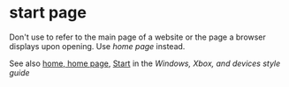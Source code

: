 # start page

Don't use to refer to the main page of a website or the page a browser displays upon opening. Use *home page* instead.

See also [home, home page](https://worldready.cloudapp.net/Styleguide/Read?id=2700&topicid=33965), [Start](https://worldready.cloudapp.net/Styleguide/Read?id=2547&topicid=16747) in the *Windows, Xbox, and devices style guide*
